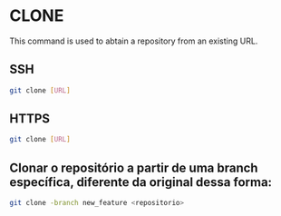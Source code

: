 # CLONE

This command is used to abtain a repository from an existing URL.

## SSH

```bash
git clone [URL]
```

## HTTPS

```bash
git clone [URL]
```

## Clonar o repositório a partir de uma branch específica, diferente da original dessa forma:

```bash
git clone -branch new_feature <repositorio>
```